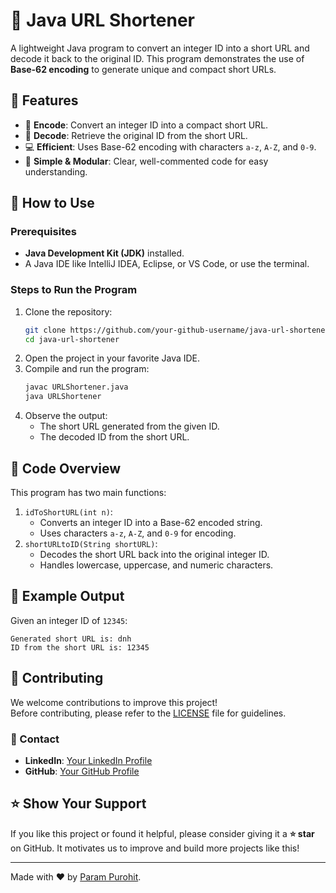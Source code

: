 
# 🔗 Java URL Shortener

A lightweight Java program to convert an integer ID into a short URL and decode it back to the original ID. This program demonstrates the use of **Base-62 encoding** to generate unique and compact short URLs.

## 🌟 Features
- 🔢 **Encode**: Convert an integer ID into a compact short URL.
- 🔄 **Decode**: Retrieve the original ID from the short URL.
- 💻 **Efficient**: Uses Base-62 encoding with characters `a-z`, `A-Z`, and `0-9`.
- 🧩 **Simple & Modular**: Clear, well-commented code for easy understanding.

## 📂 How to Use

### Prerequisites
- **Java Development Kit (JDK)** installed.
- A Java IDE like IntelliJ IDEA, Eclipse, or VS Code, or use the terminal.

### Steps to Run the Program
1. Clone the repository:
   ```bash
   git clone https://github.com/your-github-username/java-url-shortener.git
   cd java-url-shortener
   ```
2. Open the project in your favorite Java IDE.
3. Compile and run the program:
   ```bash
   javac URLShortener.java
   java URLShortener
   ```
4. Observe the output:
    - The short URL generated from the given ID.
    - The decoded ID from the short URL.

## 📖 Code Overview
This program has two main functions:
1. `idToShortURL(int n)`:
    - Converts an integer ID into a Base-62 encoded string.
    - Uses characters `a-z`, `A-Z`, and `0-9` for encoding.
2. `shortURLtoID(String shortURL)`:
    - Decodes the short URL back into the original integer ID.
    - Handles lowercase, uppercase, and numeric characters.

## 🚀 Example Output
Given an integer ID of `12345`:
```
Generated short URL is: dnh
ID from the short URL is: 12345
```

## 🤝 Contributing
We welcome contributions to improve this project!  
Before contributing, please refer to the [LICENSE](https://github.com/Purohit1999/URL-Shortener/blob/main/LICENSE) file for guidelines.

### 👤 Contact
- **LinkedIn**: [Your LinkedIn Profile](https://www.linkedin.com/in/param-p-370616310/)
- **GitHub**: [Your GitHub Profile](https://github.com/Purohit1999)

## ⭐ Show Your Support
If you like this project or found it helpful, please consider giving it a **⭐ star** on GitHub. It motivates us to improve and build more projects like this!

---

Made with ❤️ by [Param Purohit](https://github.com/Purohit1999).
```

